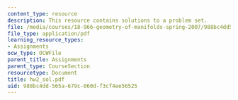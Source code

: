 ```yaml
---
content_type: resource
description: This resource contains solutions to a problem set.
file: /media/courses/18-966-geometry-of-manifolds-spring-2007/988bc4dd565a679c060df3cf4ee56525_hw2_sol.pdf
file_type: application/pdf
learning_resource_types:
- Assignments
ocw_type: OCWFile
parent_title: Assignments
parent_type: CourseSection
resourcetype: Document
title: hw2_sol.pdf
uid: 988bc4dd-565a-679c-060d-f3cf4ee56525
---
```

